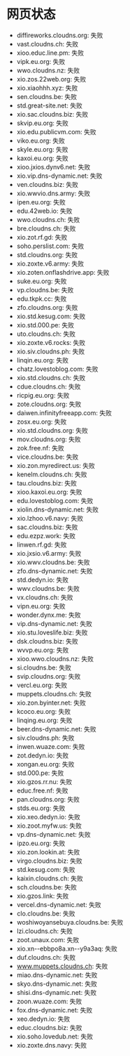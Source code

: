 # 网页状态
- diffireworks.cloudns.org: 失败
- vast.cloudns.ch: 失败
- xioo.educ.line.pm: 失败
- vipk.eu.org: 失败
- wwo.cloudns.nz: 失败
- xio.zos.22web.org: 失败
- xio.xiaohhh.xyz: 失败
- sen.cloudns.be: 失败
- std.great-site.net: 失败
- xio.sac.cloudns.biz: 失败
- skvip.eu.org: 失败
- xio.edu.publicvm.com: 失败
- viko.eu.org: 失败
- skyle.eu.org: 失败
- kaxoi.eu.org: 失败
- xioo.jxios.dynv6.net: 失败
- xio.vip.dns-dynamic.net: 失败
- ven.cloudns.biz: 失败
- xio.wwvio.dns.army: 失败
- ipen.eu.org: 失败
- edu.42web.io: 失败
- wwo.cloudns.ch: 失败
- bre.cloudns.ch: 失败
- xio.zot.rf.gd: 失败
- soho.perslist.com: 失败
- std.cloudns.org: 失败
- xio.zoxte.v6.army: 失败
- xio.zoten.onflashdrive.app: 失败
- suke.eu.org: 失败
- vp.cloudns.be: 失败
- edu.tkpk.cc: 失败
- zfo.cloudns.org: 失败
- xio.std.kesug.com: 失败
- xio.std.000.pe: 失败
- uto.cloudns.ch: 失败
- xio.zoxte.v6.rocks: 失败
- xio.siv.cloudns.ph: 失败
- linqin.eu.org: 失败
- chatz.lovestoblog.com: 失败
- xio.std.cloudns.ch: 失败
- cdue.cloudns.ch: 失败
- ricpig.eu.org: 失败
- zote.cloudns.org: 失败
- daiwen.infinityfreeapp.com: 失败
- zosx.eu.org: 失败
- xio.std.cloudns.org: 失败
- mov.cloudns.org: 失败
- zok.free.nf: 失败
- vice.cloudns.be: 失败
- xio.zon.myredirect.us: 失败
- kenelm.cloudns.ch: 失败
- tau.cloudns.biz: 失败
- xioo.kaxoi.eu.org: 失败
- edu.lovestoblog.com: 失败
- xiolin.dns-dynamic.net: 失败
- xio.lzhoo.v6.navy: 失败
- sac.cloudns.biz: 失败
- edu.ezpz.work: 失败
- linwen.rf.gd: 失败
- xio.jxsio.v6.army: 失败
- xio.wwv.cloudns.be: 失败
- zfo.dns-dynamic.net: 失败
- std.dedyn.io: 失败
- wwv.cloudns.be: 失败
- vx.cloudns.ch: 失败
- vipn.eu.org: 失败
- wonder.dynx.me: 失败
- vip.dns-dynamic.net: 失败
- xio.stu.loveslife.biz: 失败
- dsk.cloudns.biz: 失败
- wvvp.eu.org: 失败
- xioo.wwo.cloudns.nz: 失败
- si.cloudns.be: 失败
- svip.cloudns.org: 失败
- vercl.eu.org: 失败
- muppets.cloudns.ch: 失败
- xio.zon.byinter.net: 失败
- kcoco.eu.org: 失败
- linqing.eu.org: 失败
- beer.dns-dynamic.net: 失败
- siv.cloudns.ph: 失败
- inwen.wuaze.com: 失败
- zot.dedyn.io: 失败
- xongan.eu.org: 失败
- std.000.pe: 失败
- xio.gzos.rr.nu: 失败
- educ.free.nf: 失败
- pan.cloudns.org: 失败
- stds.eu.org: 失败
- xio.xeo.dedyn.io: 失败
- xio.zoot.myfw.us: 失败
- vp.dns-dynamic.net: 失败
- ipzo.eu.org: 失败
- xio.zon.lookin.at: 失败
- virgo.cloudns.biz: 失败
- std.kesug.com: 失败
- kaixin.cloudns.ch: 失败
- sch.cloudns.be: 失败
- xio.gzos.link: 失败
- vercel.dns-dynamic.net: 失败
- clo.cloudns.be: 失败
- woshiwoyansebuya.cloudns.be: 失败
- lzi.cloudns.ch: 失败
- zoot.unaux.com: 失败
- xio.xn--ebbpo8a.xn--y9a3aq: 失败
- duf.cloudns.ch: 失败
- www.muppets.cloudns.ch: 失败
- miao.dns-dynamic.net: 失败
- skyo.dns-dynamic.net: 失败
- shisi.dns-dynamic.net: 失败
- zoon.wuaze.com: 失败
- fox.dns-dynamic.net: 失败
- xeo.dedyn.io: 失败
- educ.cloudns.biz: 失败
- xio.soho.lovedub.net: 失败
- xio.zoxte.dns.navy: 失败
